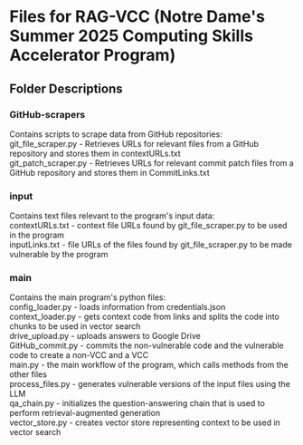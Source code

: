 # Files for RAG-VCC (Notre Dame's Summer 2025 Computing Skills Accelerator Program)

## Folder Descriptions

### GitHub-scrapers
Contains scripts to scrape data from GitHub repositories:  
git_file_scraper.py - Retrieves URLs for relevant files from a GitHub repository and stores them in contextURLs.txt  
git_patch_scraper.py - Retrieves URLs for relevant commit patch files from a GitHub repository and stores them in CommitLinks.txt  
  
### input
Contains text files relevant to the program's input data:  
contextURLs.txt - context file URLs found by git_file_scraper.py to be used in the program  
inputLinks.txt - file URLs of the files found by git_file_scraper.py to be made vulnerable by the program  

### main
Contains the main program's python files:  
config_loader.py - loads information from credentials.json  
context_loader.py - gets context code from links and splits the code into chunks to be used in vector search  
drive_upload.py - uploads answers to Google Drive  
GitHub_commit.py - commits the non-vulnerable code and the vulnerable code to create a non-VCC and a VCC  
main.py - the main workflow of the program, which calls methods from the other files  
process_files.py - generates vulnerable versions of the input files using the LLM  
qa_chain.py - initializes the question-answering chain that is used to perform retrieval-augmented generation  
vector_store.py - creates vector store representing context to be used in vector search  
